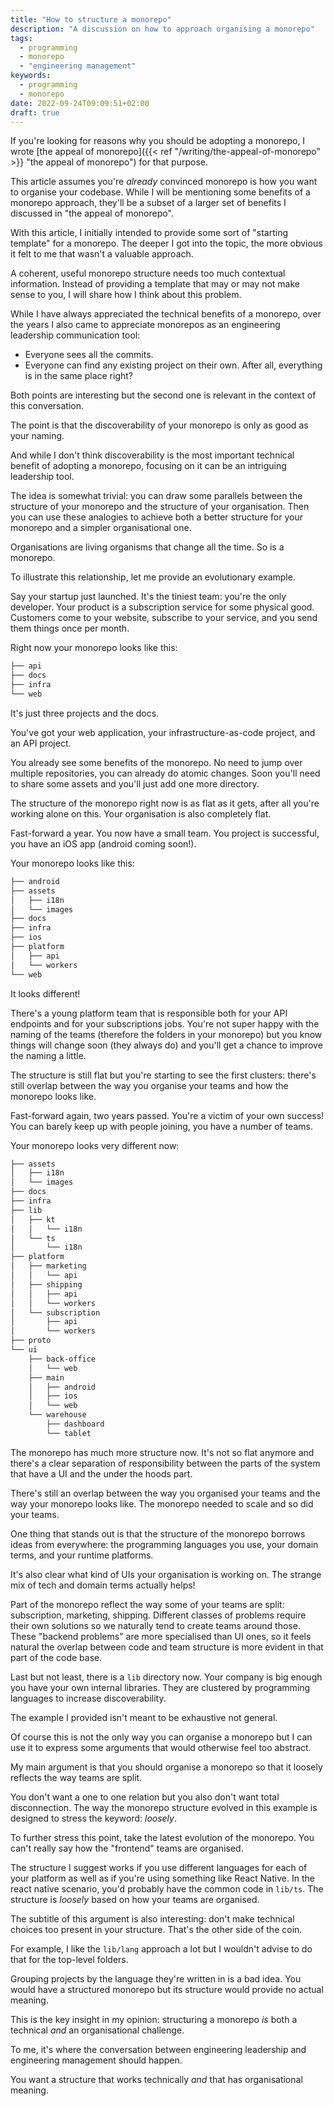 ```yaml
---
title: "How to structure a monorepo"
description: "A discussion on how to approach organising a monorepo"
tags:
  - programming
  - monorepo
  - "engineering management"
keywords:
  - programming
  - monorepo
date: 2022-09-24T09:09:51+02:00
draft: true
---
```


If you're looking for reasons why you should be adopting a monorepo, I wrote
[the appeal of monorepo]({{< ref "/writing/the-appeal-of-monorepo" >}} "the
appeal of monorepo") for that purpose.

This article assumes you're _already_ convinced monorepo is how you want to
organise your codebase. While I will be mentioning some benefits of a monorepo
approach, they'll be a subset of a larger set of benefits I discussed in "the
appeal of monorepo".

With this article, I initially intended to provide some sort of "starting
template" for a monorepo. The deeper I got into the topic, the more obvious it
felt to me that wasn't a valuable approach.

A coherent, useful monorepo structure needs too much contextual information.
Instead of providing a template that may or may not make sense to you, I will
share how I think about this problem.

While I have always appreciated the technical benefits of a monorepo, over the
years I also came to appreciate monorepos as an engineering leadership
communication tool:

- Everyone sees all the commits.
- Everyone can find any existing project on their own. After all, everything is
  in the same place right?

Both points are interesting but the second one is relevant in the context of
this conversation.

The point is that the discoverability of your monorepo is only as good as your
naming.

And while I don't think discoverability is the most important technical benefit
of adopting a monorepo, focusing on it can be an intriguing leadership tool.

The idea is somewhat trivial: you can draw some parallels between the structure
of your monorepo and the structure of your organisation. Then you can use these
analogies to achieve both a better structure for your monorepo and a simpler
organisational one.

Organisations are living organisms that change all the time. So is a monorepo.

To illustrate this relationship, let me provide an evolutionary example.

Say your startup just launched. It's the tiniest team: you're the only
developer. Your product is a subscription service for some physical good.
Customers come to your website, subscribe to your service, and you send them
things once per month.

Right now your monorepo looks like this:

```sh
├── api
├── docs
├── infra
└── web
```

It's just three projects and the docs.

You've got your web application, your infrastructure-as-code project, and an API
project.

You already see some benefits of the monorepo. No need to jump over multiple
repositories, you can already do atomic changes. Soon you'll need to share some
assets and you'll just add one more directory.

The structure of the monorepo right now is as flat as it gets, after all you're
working alone on this. Your organisation is also completely flat.

Fast-forward a year. You now have a small team. You project is successful, you
have an iOS app (android coming soon!).

Your monorepo looks like this:

```sh
├── android
├── assets
│   ├── i18n
│   └── images
├── docs
├── infra
├── ios
├── platform
│   ├── api
│   └── workers
└── web
```

It looks different!

There's a young platform team that is responsible both for your API endpoints
and for your subscriptions jobs. You're not super happy with the naming of the
teams (therefore the folders in your monorepo) but you know things will change
soon (they always do) and you'll get a chance to improve the naming a little.

The structure is still flat but you're starting to see the first clusters:
there's still overlap between the way you organise your teams and how the
monorepo looks like.

Fast-forward again, two years passed. You're a victim of your own success! You
can barely keep up with people joining, you have a number of teams.

Your monorepo looks very different now:

```sh
├── assets
│   ├── i18n
│   └── images
├── docs
├── infra
├── lib
│   ├── kt
│   │   └── i18n
│   └── ts
│       └── i18n
├── platform
│   ├── marketing
│   │   └── api
│   ├── shipping
│   │   ├── api
│   │   └── workers
│   └── subscription
│       ├── api
│       └── workers
├── proto
└── ui
    ├── back-office
    │   └── web
    ├── main
    │   ├── android
    │   ├── ios
    │   └── web
    └── warehouse
        ├── dashboard
        └── tablet
```

The monorepo has much more structure now. It's not so flat anymore and there's a
clear separation of responsibility between the parts of the system that have a
UI and the under the hoods part.

There's still an overlap between the way you organised your teams and the way
your monorepo looks like. The monorepo needed to scale and so did your teams.

One thing that stands out is that the structure of the monorepo borrows ideas
from everywhere: the programming languages you use, your domain terms, and your
runtime platforms.

It's also clear what kind of UIs your organisation is working on. The strange
mix of tech and domain terms actually helps!

Part of the monorepo reflect the way some of your teams are split: subscription,
marketing, shipping. Different classes of problems require their own solutions
so we naturally tend to create teams around those. These "backend problems" are
more specialised than UI ones, so it feels natural the overlap between code and
team structure is more evident in that part of the code base.

Last but not least, there is a `lib` directory now. Your company is big enough
you have your own internal libraries. They are clustered by programming
languages to increase discoverability.

The example I provided isn't meant to be exhaustive not general.

Of course this is not the only way you can organise a monorepo but I can use it
to express some arguments that would otherwise feel too abstract.

My main argument is that you should organise a monorepo so that it loosely
reflects the way teams are split.

You don't want a one to one relation but you also don't want total
disconnection. The way the monorepo structure evolved in this example is
designed to stress the keyword: _loosely_.

To further stress this point, take the latest evolution of the monorepo. You
can't really say how the "frontend" teams are organised.

The structure I suggest works if you use different languages for each of your
platform as well as if you're using something like React Native. In the react
native scenario, you'd probably have the common code in `lib/ts`. The structure
is _loosely_ based on how your teams are organised.

The subtitle of this argument is also interesting: don't make technical choices
too present in your structure. That's the other side of the coin.

For example, I like the `lib/lang` approach a lot but I wouldn't advise to do
that for the top-level folders.

Grouping projects by the language they're written in is a bad idea. You would
have a structured monorepo but its structure would provide no actual meaning.

This is the key insight in my opinion: structuring a monorepo _is_ both a
technical _and_ an organisational challenge.

To me, it's where the conversation between engineering leadership and
engineering management should happen.

You want a structure that works technically _and_ that has organisational
meaning.
